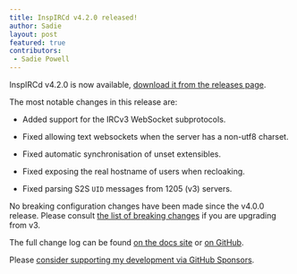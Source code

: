 ```yaml
---
title: InspIRCd v4.2.0 released!
author: Sadie
layout: post
featured: true
contributors:
 - Sadie Powell
---
```


InspIRCd v4.2.0 is now available, [download it from the releases page](https://github.com/inspircd/inspircd/releases/tag/v4.2.0).

The most notable changes in this release are:

- Added support for the IRCv3 WebSocket subprotocols.

- Fixed allowing text websockets when the server has a non-utf8 charset.

- Fixed automatic synchronisation of unset extensibles.

- Fixed exposing the real hostname of users when recloaking.

- Fixed parsing S2S `UID` messages from 1205 (v3) servers.

<!--more-->

No breaking configuration changes have been made since the v4.0.0 release. Please consult [the list of breaking changes](https://docs.inspircd.org/4/breaking-changes) if you are upgrading from v3.

The full change log can be found [on the docs site](https://docs.inspircd.org/4/change-log/#inspircd-420) or [on GitHub](https://github.com/inspircd/inspircd/compare/v4.1.0...v4.2.0).

Please [consider supporting my development via GitHub Sponsors](https://github.com/sponsors/SadieCat/).
